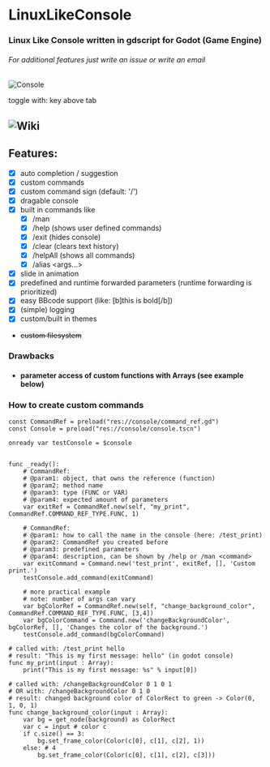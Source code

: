 # LinuxLikeConsole
### Linux Like Console written in gdscript for Godot (Game Engine)
###### For additional features just write an issue or write an email 


![Console](https://i.ibb.co/DG0qmN2/LLC.png)

toggle with: key above tab


## ![Wiki](https://github.com/cobrapitz/LinuxLikeConsole/wiki)

## Features:
* [x] auto completion / suggestion
* [x] custom commands
* [x] custom command sign (default: '/')
* [x] dragable console
* [x] built in commands like
  * [x] /man <command>
  * [x] /help (shows user defined commands)
  * [x] /exit (hides console)
  * [x] /clear (clears text history)
  * [x] /helpAll (shows all commands)
  * [x] /alias <newName> <command> <args...>
* [x] slide in animation
* [x] predefined and runtime forwarded parameters (runtime forwarding is prioritized)
* [x] easy BBcode support (like: [b]this is bold[/b])
* [x] (simple) logging 
* [x] custom/built in themes 
* ~~custom filesystem~~

### Drawbacks
* #### parameter access of custom functions with Arrays (see example below)


### How to create custom commands

```gdscript
const CommandRef = preload("res://console/command_ref.gd")
const Console = preload("res://console/console.tscn")

onready var testConsole = $console


func _ready():
    # CommandRef: 
    # @param1: object, that owns the reference (function)
    # @param2: method name
    # @param3: type (FUNC or VAR)
    # @param4: expected amount of parameters
    var exitRef = CommandRef.new(self, "my_print", CommandRef.COMMAND_REF_TYPE.FUNC, 1)
 
    # CommandRef: 
    # @param1: how to call the name in the console (here: /test_print)
    # @param2: CommandRef you created before
    # @param3: predefined parameters
    # @param4: description, can be shown by /help or /man <command>
    var exitCommand = Command.new('test_print', exitRef, [], 'Custom print.')
    testConsole.add_command(exitCommand)

    # more practical example 
    # note: number of args can vary
    var bgColorRef = CommandRef.new(self, "change_background_color", CommandRef.COMMAND_REF_TYPE.FUNC, [3,4])
    var bgColorCommand = Command.new('changeBackgroundColor', bgColorRef, [], 'Changes the color of the background.')
    testConsole.add_command(bgColorCommand)

# called with: /test_print hello
# result: "This is my first message: hello" (in godot console)
func my_print(input : Array):
    print("This is my first message: %s" % input[0]) 
	
# called with: /changeBackgroundColor 0 1 0 1 
# OR with: /changeBackgroundColor 0 1 0
# result: changed background color of ColorRect to green -> Color(0, 1, 0, 1)
func change_background_color(input : Array):
    var bg = get_node(background) as ColorRect
    var c = input # color c
    if c.size() == 3: 
        bg.set_frame_color(Color(c[0], c[1], c[2], 1))
    else: # 4
        bg.set_frame_color(Color(c[0], c[1], c[2], c[3]))
```
